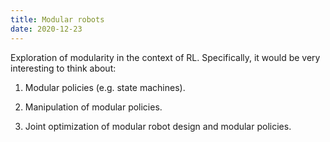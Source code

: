 ```yaml
---
title: Modular robots
date: 2020-12-23
---
```


Exploration of modularity in the context of RL. Specifically, it would be very
interesting to think about:

1. Modular policies (e.g. state machines).

2. Manipulation of modular policies.

3. Joint optimization of modular robot design and modular policies.
